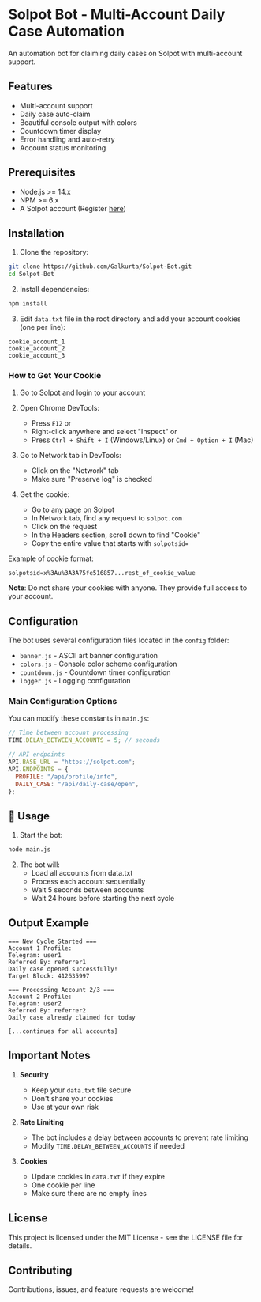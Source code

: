 # Solpot Bot - Multi-Account Daily Case Automation

An automation bot for claiming daily cases on Solpot with multi-account support.

## Features

- Multi-account support
- Daily case auto-claim
- Beautiful console output with colors
- Countdown timer display
- Error handling and auto-retry
- Account status monitoring

## Prerequisites

- Node.js >= 14.x
- NPM >= 6.x
- A Solpot account (Register [here](https://solpot.com/r/Galkurta))

## Installation

1. Clone the repository:

```bash
git clone https://github.com/Galkurta/Solpot-Bot.git
cd Solpot-Bot
```

2. Install dependencies:

```bash
npm install
```

3. Edit `data.txt` file in the root directory and add your account cookies (one per line):

```
cookie_account_1
cookie_account_2
cookie_account_3
```

### How to Get Your Cookie

1. Go to [Solpot](https://solpot.com) and login to your account
2. Open Chrome DevTools:

   - Press `F12` or
   - Right-click anywhere and select "Inspect" or
   - Press `Ctrl + Shift + I` (Windows/Linux) or `Cmd + Option + I` (Mac)

3. Go to Network tab in DevTools:

   - Click on the "Network" tab
   - Make sure "Preserve log" is checked

4. Get the cookie:
   - Go to any page on Solpot
   - In Network tab, find any request to `solpot.com`
   - Click on the request
   - In the Headers section, scroll down to find "Cookie"
   - Copy the entire value that starts with `solpotsid=`

Example of cookie format:

```
solpotsid=x%3Au%3A3A75fe516857...rest_of_cookie_value
```

**Note**: Do not share your cookies with anyone. They provide full access to your account.

## Configuration

The bot uses several configuration files located in the `config` folder:

- `banner.js` - ASCII art banner configuration
- `colors.js` - Console color scheme configuration
- `countdown.js` - Countdown timer configuration
- `logger.js` - Logging configuration

### Main Configuration Options

You can modify these constants in `main.js`:

```javascript
// Time between account processing
TIME.DELAY_BETWEEN_ACCOUNTS = 5; // seconds

// API endpoints
API.BASE_URL = "https://solpot.com";
API.ENDPOINTS = {
  PROFILE: "/api/profile/info",
  DAILY_CASE: "/api/daily-case/open",
};
```

## 🔧 Usage

1. Start the bot:

```bash
node main.js
```

2. The bot will:
   - Load all accounts from data.txt
   - Process each account sequentially
   - Wait 5 seconds between accounts
   - Wait 24 hours before starting the next cycle

## Output Example

```
=== New Cycle Started ===
Account 1 Profile:
Telegram: user1
Referred By: referrer1
Daily case opened successfully!
Target Block: 412635997

=== Processing Account 2/3 ===
Account 2 Profile:
Telegram: user2
Referred By: referrer2
Daily case already claimed for today

[...continues for all accounts]
```

## Important Notes

1. **Security**

   - Keep your `data.txt` file secure
   - Don't share your cookies
   - Use at your own risk

2. **Rate Limiting**

   - The bot includes a delay between accounts to prevent rate limiting
   - Modify `TIME.DELAY_BETWEEN_ACCOUNTS` if needed

3. **Cookies**
   - Update cookies in `data.txt` if they expire
   - One cookie per line
   - Make sure there are no empty lines

## License

This project is licensed under the MIT License - see the LICENSE file for details.

## Contributing

Contributions, issues, and feature requests are welcome!
